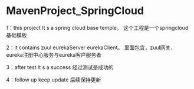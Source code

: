 # MavenProject_SpringCloud

1：this project lt s a spring cloud base temple。  这个工程是一个springcloud基础模板

2：it contains zuul eurekaServer eurekaClient。    里面包含，zuul网关，eureka注册中心服务与eureka客户服务者

3：after test lt s a success                       经过测试是成功的

4：follow up keep update                           后续保持更新
